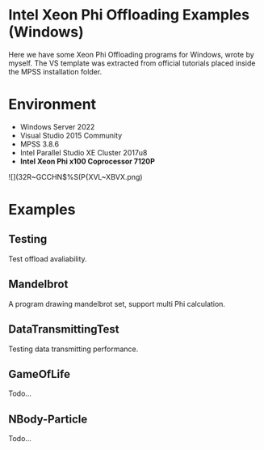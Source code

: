 # Intel Xeon Phi Offloading Examples (Windows)

Here we have some Xeon Phi Offloading programs for Windows, wrote by myself. The VS template was extracted from official tutorials placed inside the MPSS installation folder. 

# Environment

- Windows Server 2022
- Visual Studio 2015 Community
- MPSS 3.8.6
- Intel Parallel Studio XE Cluster 2017u8
- __Intel Xeon Phi x100 Coprocessor 7120P__

![](32R~GCCHN$%S(P{XVL~XBVX.png)

# Examples

## Testing

Test offload avaliability. 

## Mandelbrot

A program drawing mandelbrot set, support multi Phi calculation. 

## DataTransmittingTest

Testing data transmitting performance. 

## GameOfLife

Todo...

## NBody-Particle

Todo...
